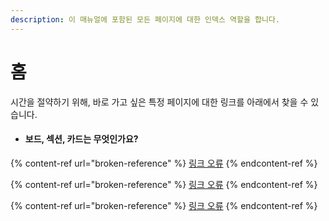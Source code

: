 ```yaml
---
description: 이 매뉴얼에 포함된 모든 페이지에 대한 인덱스 역할을 합니다.
---
```


# 홈

시간을 절약하기 위해, 바로 가고 싶은 특정 페이지에 대한 링크를 아래에서 찾을 수 있습니다.

* #### 보드, 섹션, 카드는 무엇인가요?

{% content-ref url="broken-reference" %}
[링크 오류](broken-reference)
{% endcontent-ref %}

{% content-ref url="broken-reference" %}
[링크 오류](broken-reference)
{% endcontent-ref %}

{% content-ref url="broken-reference" %}
[링크 오류](broken-reference)
{% endcontent-ref %}
